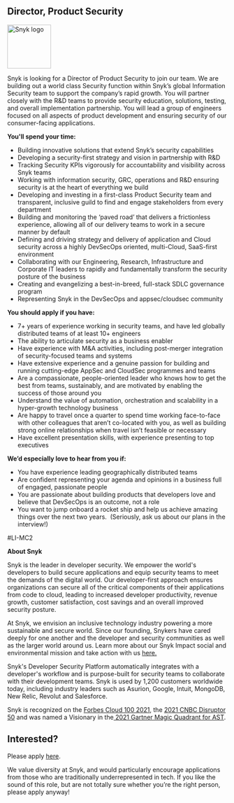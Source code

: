 Director, Product Security
---

<img src="https://res.cloudinary.com/snyk/image/upload/v1537345894/press-kit/brand/logo-black.png" width="100" alt="Snyk logo" />

<p><span style="font-weight: 400;">Snyk is looking for a Director of Product Security to join our team. We are building out a world class Security function within Snyk’s global Information Security team to support the company’s rapid growth. You will partner closely with the R&amp;D teams to provide security education, solutions, testing, and overall implementation partnership. You will lead a group of engineers focused on all aspects of product development and ensuring security of our consumer-facing applications.&nbsp;</span></p>
<p><strong>You'll spend your time:&nbsp;</strong></p>
<ul>
<li style="font-weight: 400;"><span style="font-weight: 400;">Building innovative solutions that extend Snyk’s security capabilities</span></li>
<li style="font-weight: 400;"><span style="font-weight: 400;">Developing a security-first strategy and vision in partnership with R&amp;D</span></li>
<li style="font-weight: 400;"><span style="font-weight: 400;">Tracking Security KPIs vigorously for accountability and visibility across Snyk teams</span></li>
<li style="font-weight: 400;"><span style="font-weight: 400;">Working with information security, GRC, operations and R&amp;D ensuring security is at the heart of everything we build&nbsp;</span></li>
<li style="font-weight: 400;"><span style="font-weight: 400;">Developing and investing in a first-class Product Security team and transparent, inclusive guild to find and engage stakeholders from every department</span></li>
<li style="font-weight: 400;"><span style="font-weight: 400;">Building and monitoring the ‘paved road’ that delivers a frictionless experience, allowing all of our delivery teams to work in a secure manner by default</span></li>
<li style="font-weight: 400;"><span style="font-weight: 400;">Defining and driving strategy and delivery of application and Cloud security across a highly DevSecOps oriented, multi-Cloud, SaaS-first environment</span></li>
<li style="font-weight: 400;"><span style="font-weight: 400;">Collaborating with our Engineering, Research, Infrastructure and Corporate IT leaders to rapidly and fundamentally transform the security posture of the business</span></li>
<li style="font-weight: 400;"><span style="font-weight: 400;">Creating and evangelizing a best-in-breed, full-stack SDLC governance program</span></li>
<li style="font-weight: 400;"><span style="font-weight: 400;">Representing Snyk in the DevSecOps and appsec/cloudsec community&nbsp;</span></li>
</ul>
<p><strong>You should apply if you have:</strong></p>
<ul>
<li style="font-weight: 400;"><span style="font-weight: 400;">7+ years of experience working in security teams, and have led globally distributed teams of at least 10+ engineers&nbsp;</span></li>
<li style="font-weight: 400;"><span style="font-weight: 400;">The ability to articulate security as a business enabler</span></li>
<li style="font-weight: 400;"><span style="font-weight: 400;">Have experience with M&amp;A activities, including post-merger integration of security-focused teams and systems</span></li>
<li style="font-weight: 400;"><span style="font-weight: 400;">Have extensive experience and a genuine passion for building and running cutting-edge AppSec and CloudSec programmes and teams</span></li>
<li style="font-weight: 400;"><span style="font-weight: 400;">Are a compassionate, people-oriented leader who knows how to get the best from teams, sustainably, and are motivated by enabling the success of those around you</span></li>
<li style="font-weight: 400;"><span style="font-weight: 400;">Understand the value of automation, orchestration and scalability in a hyper-growth technology business</span></li>
<li style="font-weight: 400;"><span style="font-weight: 400;">Are happy to travel once a quarter to spend time working face-to-face with other colleagues that aren’t co-located with you, as well as building strong online relationships when travel isn’t feasible or necessary</span></li>
<li style="font-weight: 400;"><span style="font-weight: 400;">Have excellent presentation skills, with experience presenting to top executives</span></li>
</ul>
<p><strong>We’d especially love to hear from you if:</strong></p>
<ul>
<li style="font-weight: 400;"><span style="font-weight: 400;">You have experience leading geographically distributed teams</span></li>
<li style="font-weight: 400;"><span style="font-weight: 400;">Are confident representing your agenda and opinions in a business full of engaged, passionate people</span></li>
<li style="font-weight: 400;"><span style="font-weight: 400;">You are passionate about building products that developers love and believe that DevSecOps is an outcome, not a role</span></li>
<li style="font-weight: 400;"><span style="font-weight: 400;">You want to jump onboard a rocket ship and help us achieve amazing things over the next two years.&nbsp; (Seriously, ask us about our plans in the interview!)</span></li>
</ul>
<p><span style="font-weight: 400;">#LI-MC2</span></p><div class="content-conclusion"><p><strong>About Snyk</strong></p>
<p><span style="font-weight: 400;">Snyk is the leader in developer security. We empower the world's developers to build secure applications and equip security teams to meet the demands of the digital world. Our developer-first approach ensures organizations can secure all of the critical components of their applications from code to cloud, leading to increased developer productivity, revenue growth, customer satisfaction, cost savings and an overall improved security posture.&nbsp;</span></p>
<p><span style="font-weight: 400;">At Snyk, we envision an inclusive technology industry powering a more sustainable and secure world.</span> <span style="font-weight: 400;">Since our founding, Snykers have cared deeply for one another and the developer and security communities as well as the larger world around us. Learn more about our Snyk Impact social and environmental mission and take action with us </span><a href="https://snyk.io/about/snyk-impact/"><span style="font-weight: 400;">here.</span></a></p>
<p><span style="font-weight: 400;">Snyk's Developer Security Platform automatically integrates with a developer's workflow and is purpose-built for security teams to collaborate with their development teams. Snyk is used by 1,200 customers worldwide today, including industry leaders such as Asurion, Google, Intuit, MongoDB, New Relic, Revolut and Salesforce.</span></p>
<p><span style="font-weight: 400;">Snyk is recognized on the </span><a href="https://www.forbes.com/cloud100/#6f24b5ba5f94"><span style="font-weight: 400;">Forbes Cloud 100 2021</span></a><span style="font-weight: 400;">, the </span><a href="https://www.cnbc.com/2021/05/25/these-are-the-2021-cnbc-disruptor-50-companies.html"><span style="font-weight: 400;">2021 CNBC Disruptor 50</span></a><span style="font-weight: 400;"> and was named a Visionary in the</span><a href="https://snyk.io/blog/snyk-visionary-2021-gartner-magic-quadrant-for-ast/"><span style="font-weight: 400;"> 2021 Gartner Magic Quadrant for AST</span></a><span style="font-weight: 400;">.</span></p></div>

Interested?
---

Please apply [here](https://boards.greenhouse.io/snyk/jobs/6074352002#app).

We value diversity at Snyk, and would particularly encourage applications from those who are traditionally underrepresented in tech.
If you like the sound of this role, but are not totally sure whether you’re the right person, please apply anyway!

